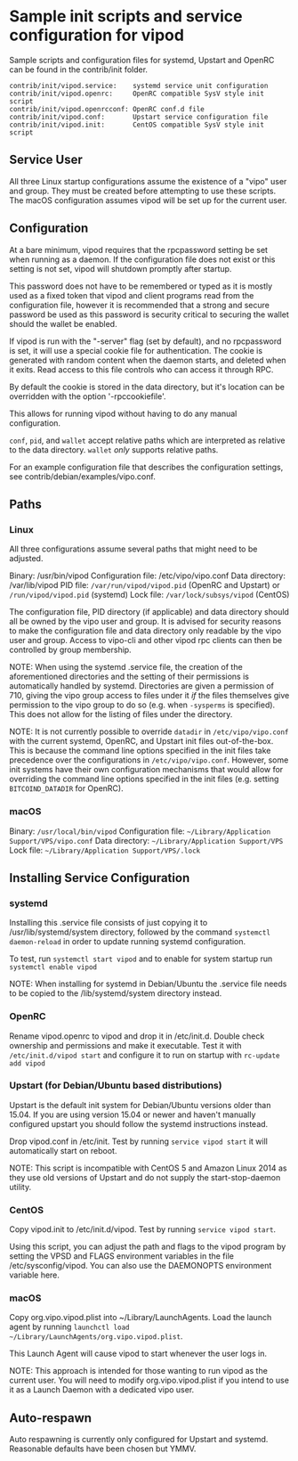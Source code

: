 Sample init scripts and service configuration for vipod
==========================================================

Sample scripts and configuration files for systemd, Upstart and OpenRC
can be found in the contrib/init folder.

    contrib/init/vipod.service:    systemd service unit configuration
    contrib/init/vipod.openrc:     OpenRC compatible SysV style init script
    contrib/init/vipod.openrcconf: OpenRC conf.d file
    contrib/init/vipod.conf:       Upstart service configuration file
    contrib/init/vipod.init:       CentOS compatible SysV style init script

Service User
---------------------------------

All three Linux startup configurations assume the existence of a "vipo" user
and group.  They must be created before attempting to use these scripts.
The macOS configuration assumes vipod will be set up for the current user.

Configuration
---------------------------------

At a bare minimum, vipod requires that the rpcpassword setting be set
when running as a daemon.  If the configuration file does not exist or this
setting is not set, vipod will shutdown promptly after startup.

This password does not have to be remembered or typed as it is mostly used
as a fixed token that vipod and client programs read from the configuration
file, however it is recommended that a strong and secure password be used
as this password is security critical to securing the wallet should the
wallet be enabled.

If vipod is run with the "-server" flag (set by default), and no rpcpassword is set,
it will use a special cookie file for authentication. The cookie is generated with random
content when the daemon starts, and deleted when it exits. Read access to this file
controls who can access it through RPC.

By default the cookie is stored in the data directory, but it's location can be overridden
with the option '-rpccookiefile'.

This allows for running vipod without having to do any manual configuration.

`conf`, `pid`, and `wallet` accept relative paths which are interpreted as
relative to the data directory. `wallet` *only* supports relative paths.

For an example configuration file that describes the configuration settings,
see contrib/debian/examples/vipo.conf.

Paths
---------------------------------

### Linux

All three configurations assume several paths that might need to be adjusted.

Binary:              /usr/bin/vipod
Configuration file:  /etc/vipo/vipo.conf
Data directory:      /var/lib/vipod
PID file:            `/var/run/vipod/vipod.pid` (OpenRC and Upstart) or `/run/vipod/vipod.pid` (systemd)
Lock file:           `/var/lock/subsys/vipod` (CentOS)

The configuration file, PID directory (if applicable) and data directory
should all be owned by the vipo user and group.  It is advised for security
reasons to make the configuration file and data directory only readable by the
vipo user and group.  Access to vipo-cli and other vipod rpc clients
can then be controlled by group membership.

NOTE: When using the systemd .service file, the creation of the aforementioned
directories and the setting of their permissions is automatically handled by
systemd. Directories are given a permission of 710, giving the vipo group
access to files under it _if_ the files themselves give permission to the
vipo group to do so (e.g. when `-sysperms` is specified). This does not allow
for the listing of files under the directory.

NOTE: It is not currently possible to override `datadir` in
`/etc/vipo/vipo.conf` with the current systemd, OpenRC, and Upstart init
files out-of-the-box. This is because the command line options specified in the
init files take precedence over the configurations in
`/etc/vipo/vipo.conf`. However, some init systems have their own
configuration mechanisms that would allow for overriding the command line
options specified in the init files (e.g. setting `BITCOIND_DATADIR` for
OpenRC).

### macOS

Binary:              `/usr/local/bin/vipod`
Configuration file:  `~/Library/Application Support/VPS/vipo.conf`
Data directory:      `~/Library/Application Support/VPS`
Lock file:           `~/Library/Application Support/VPS/.lock`

Installing Service Configuration
-----------------------------------

### systemd

Installing this .service file consists of just copying it to
/usr/lib/systemd/system directory, followed by the command
`systemctl daemon-reload` in order to update running systemd configuration.

To test, run `systemctl start vipod` and to enable for system startup run
`systemctl enable vipod`

NOTE: When installing for systemd in Debian/Ubuntu the .service file needs to be copied to the /lib/systemd/system directory instead.

### OpenRC

Rename vipod.openrc to vipod and drop it in /etc/init.d.  Double
check ownership and permissions and make it executable.  Test it with
`/etc/init.d/vipod start` and configure it to run on startup with
`rc-update add vipod`

### Upstart (for Debian/Ubuntu based distributions)

Upstart is the default init system for Debian/Ubuntu versions older than 15.04. If you are using version 15.04 or newer and haven't manually configured upstart you should follow the systemd instructions instead.

Drop vipod.conf in /etc/init.  Test by running `service vipod start`
it will automatically start on reboot.

NOTE: This script is incompatible with CentOS 5 and Amazon Linux 2014 as they
use old versions of Upstart and do not supply the start-stop-daemon utility.

### CentOS

Copy vipod.init to /etc/init.d/vipod. Test by running `service vipod start`.

Using this script, you can adjust the path and flags to the vipod program by
setting the VPSD and FLAGS environment variables in the file
/etc/sysconfig/vipod. You can also use the DAEMONOPTS environment variable here.

### macOS

Copy org.vipo.vipod.plist into ~/Library/LaunchAgents. Load the launch agent by
running `launchctl load ~/Library/LaunchAgents/org.vipo.vipod.plist`.

This Launch Agent will cause vipod to start whenever the user logs in.

NOTE: This approach is intended for those wanting to run vipod as the current user.
You will need to modify org.vipo.vipod.plist if you intend to use it as a
Launch Daemon with a dedicated vipo user.

Auto-respawn
-----------------------------------

Auto respawning is currently only configured for Upstart and systemd.
Reasonable defaults have been chosen but YMMV.
